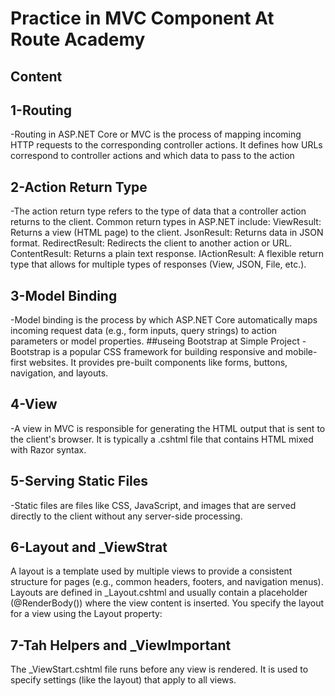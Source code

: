# Practice in MVC Component At Route Academy 
## Content 
## 1-Routing
-Routing in ASP.NET Core or MVC is the process of mapping incoming HTTP requests to the corresponding controller actions. It defines how URLs correspond to controller actions and which data to pass to the action
## 2-Action Return Type 
-The action return type refers to the type of data that a controller action returns to the client. Common return types in ASP.NET include:
ViewResult: Returns a view (HTML page) to the client.
JsonResult: Returns data in JSON format.
RedirectResult: Redirects the client to another action or URL.
ContentResult: Returns a plain text response.
IActionResult: A flexible return type that allows for multiple types of responses (View, JSON, File, etc.).
## 3-Model Binding 
-Model binding is the process by which ASP.NET Core automatically maps incoming request data (e.g., form inputs, query strings) to action parameters or model properties.
##useing Bootstrap at Simple Project 
-Bootstrap is a popular CSS framework for building responsive and mobile-first websites. It provides pre-built components like forms, buttons, navigation, and layouts.
## 4-View
-A view in MVC is responsible for generating the HTML output that is sent to the client's browser. It is typically a .cshtml file that contains HTML mixed with Razor syntax.
## 5-Serving Static Files
-Static files are files like CSS, JavaScript, and images that are served directly to the client without any server-side processing.
## 6-Layout and _ViewStrat 
A layout is a template used by multiple views to provide a consistent structure for pages (e.g., common headers, footers, and navigation menus).
Layouts are defined in _Layout.cshtml and usually contain a placeholder (@RenderBody()) where the view content is inserted.
You specify the layout for a view using the Layout property:
## 7-Tah Helpers and _ViewImportant
The _ViewStart.cshtml file runs before any view is rendered. It is used to specify settings (like the layout) that apply to all views.
